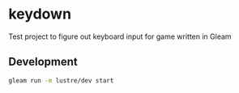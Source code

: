 # keydown

Test project to figure out keyboard input for game written in Gleam

## Development

```sh
gleam run -m lustre/dev start
```

